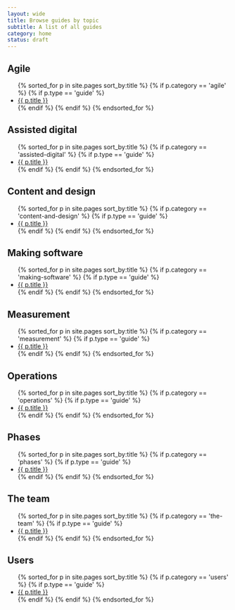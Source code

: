 ```yaml
---
layout: wide
title: Browse guides by topic
subtitle: A list of all guides
category: home
status: draft
---
```


<div class="link-list">
  <h2>Agile</h2>
  <ul>
  {% sorted_for p in site.pages sort_by:title %}
    {% if p.category == 'agile' %}
    {% if p.type == 'guide' %}
    <li> 
        <a href="{{ p.url }}" title="{{ p.subtitle }}">{{ p.title }}</a>
    </li>
    {% endif %}
    {% endif %}
  {% endsorted_for %}
  </ul>

  <h2>Assisted digital</h2>
  <ul>
  {% sorted_for p in site.pages sort_by:title %}
    {% if p.category == 'assisted-digital' %}
    {% if p.type == 'guide' %}
    <li> 
        <a href="{{ p.url }}" title="{{ p.subtitle }}">{{ p.title }}</a>
    </li>
    {% endif %}
    {% endif %}
  {% endsorted_for %}
  </ul>

  <h2>Content and design</h2>
  <ul>
  {% sorted_for p in site.pages sort_by:title %}
    {% if p.category == 'content-and-design' %}
    {% if p.type == 'guide' %}
    <li> 
        <a href="{{ p.url }}" title="{{ p.subtitle }}">{{ p.title }}</a>
    </li>
    {% endif %}
    {% endif %}
  {% endsorted_for %}
  </ul>

  <h2>Making software</h2>
  <ul>
  {% sorted_for p in site.pages sort_by:title %}
    {% if p.category == 'making-software' %}
    {% if p.type == 'guide' %}
    <li> 
        <a href="{{ p.url }}" title="{{ p.subtitle }}">{{ p.title }}</a>
    </li>
    {% endif %}
    {% endif %}
  {% endsorted_for %}
  </ul>

  <h2>Measurement</h2>
  <ul>
  {% sorted_for p in site.pages sort_by:title %}
    {% if p.category == 'measurement' %}
    {% if p.type == 'guide' %}
    <li> 
        <a href="{{ p.url }}" title="{{ p.subtitle }}">{{ p.title }}</a>
    </li>
    {% endif %}
    {% endif %}
  {% endsorted_for %}
  </ul>

  <h2>Operations</h2>
  <ul>
  {% sorted_for p in site.pages sort_by:title %}
    {% if p.category == 'operations' %}
    {% if p.type == 'guide' %}
    <li> 
        <a href="{{ p.url }}" title="{{ p.subtitle }}">{{ p.title }}</a>
    </li>
    {% endif %}
    {% endif %}
  {% endsorted_for %}
  </ul>

  <h2>Phases</h2>
  <ul>
  {% sorted_for p in site.pages sort_by:title %}
    {% if p.category == 'phases' %}
    {% if p.type == 'guide' %}
    <li> 
        <a href="{{ p.url }}" title="{{ p.subtitle }}">{{ p.title }}</a>
    </li>
    {% endif %}
    {% endif %}
  {% endsorted_for %}
  </ul>

  <h2>The team</h2>
  <ul>
  {% sorted_for p in site.pages sort_by:title %}
    {% if p.category == 'the-team' %}
    {% if p.type == 'guide' %}
    <li> 
        <a href="{{ p.url }}" title="{{ p.subtitle }}">{{ p.title }}</a>
    </li>
    {% endif %}
    {% endif %}
  {% endsorted_for %}
  </ul>

  <h2>Users</h2>
  <ul>
  {% sorted_for p in site.pages sort_by:title %}
    {% if p.category == 'users' %}
    {% if p.type == 'guide' %}
    <li> 
        <a href="{{ p.url }}" title="{{ p.subtitle }}">{{ p.title }}</a>
    </li>
    {% endif %}
    {% endif %}
  {% endsorted_for %}
  </ul>

</div>